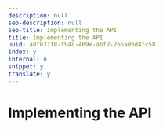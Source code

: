 ```yaml
---
description: null
seo-description: null
seo-title: Implementing the API
title: Implementing the API
uuid: a8f631f8-f94c-469e-a6f2-265adbd4fc58
index: y
internal: n
snippet: y
translate: y
---
```


# Implementing the API

